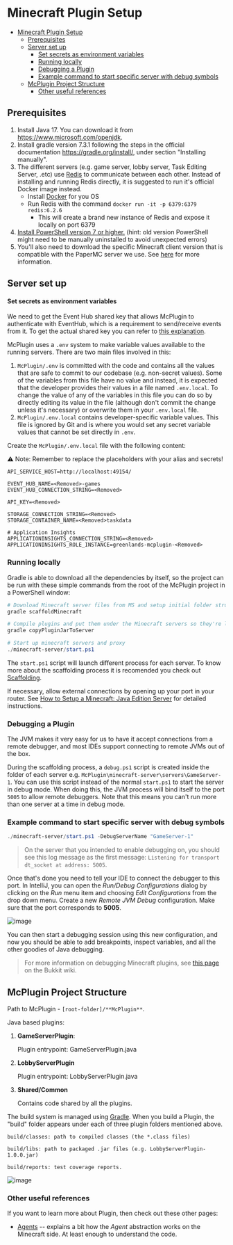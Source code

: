 # Minecraft Plugin Setup

- [Minecraft Plugin Setup](#minecraft-plugin-setup)
  - [Prerequisites](#prerequisites)
  - [Server set up](#server-set-up)
      - [Set secrets as environment variables](#set-secrets-as-environment-variables)
    - [Running locally](#running-locally)
    - [Debugging a Plugin](#debugging-a-plugin)
    - [Example command to start specific server with debug symbols](#example-command-to-start-specific-server-with-debug-symbols)
  - [McPlugin Project Structure](#mcplugin-project-structure)
    - [Other useful references](#other-useful-references)


## Prerequisites

1. Install Java 17. You can download it from <https://www.microsoft.com/openjdk>.
2. Install gradle version 7.3.1 following the steps in the official documentation
   <https://gradle.org/install/>, under section "Installing manually".
3. The different servers (e.g. game server, lobby server, Task Editing Server, .etc) use [Redis](https://redis.com/) to communicate between each other. Instead of installing and running Redis directly, it is suggested to run it's official Docker image instead.
   - Install [Docker](https://www.docker.com/) for you OS
   - Run Redis with the command `docker run -it -p 6379:6379 redis:6.2.6`
     - This will create a brand new instance of Redis and expose it locally on port 6379
4. [Install PowerShell version 7 or higher.](https://docs.microsoft.com/en-us/powershell/scripting/install/installing-powershell?view=powershell-7.2) (hint: old version PowerShell might need to be manually uninstalled to avoid unexpected errors)
5. You'll also need to download the specific Minecraft client version that is compatible with the PaperMC server we use. See [here](Client-Set-Up.md) for more information.


## Server set up

#### Set secrets as environment variables

We need to get the Event Hub shared key that allows McPlugin to authenticate with EventHub, which is a requirement to send/receive events from it. To get the actual shared key you can refer to [this explanation](/Docs/Service/Getting-Started.md#adding-secrets).

McPlugin uses a `.env` system to make variable values available to the running servers. There are two main files involved in this:

1. `McPlugin/.env` is committed with the code and contains all the values that are safe to commit to our codebase (e.g. non-secret values). Some of the variables from this file have no value and instead, it is expected that the developer provides their values in a file named `.env.local`. To change the value of any of the variables in this file you can do so by directly editing its value in the file (although don't commit the change unless it's necessary) or overwrite them in your `.env.local` file.
2. `McPlugin/.env.local` contains developer-specific variable values. This file is ignored by Git and is where you would set any secret variable values that cannot be set directly in `.env`.

Create the `McPlugin/.env.local` file with the following content:

⚠️ Note: Remember to replace the placeholders <Removed> with your alias and secrets! 

```dotenv
API_SERVICE_HOST=http://localhost:49154/

EVENT_HUB_NAME=<Removed>-games
EVENT_HUB_CONNECTION_STRING=<Removed>

API_KEY=<Removed>

STORAGE_CONNECTION_STRING=<Removed>
STORAGE_CONTAINER_NAME=<Removed>taskdata

# Application Insights
APPLICATIONINSIGHTS_CONNECTION_STRING=<Removed>
APPLICATIONINSIGHTS_ROLE_INSTANCE=greenlands-mcplugin-<Removed>
```


### Running locally

Gradle is able to download all the dependencies by itself, so the project can be
run with these simple commands from the root of the McPlugin project in a
PowerShell window:

```powershell
# Download Minecraft server files from MS and setup initial folder structure
gradle scaffoldMinecraft

# Compile plugins and put them under the Minecraft servers so they're loaded on server startup
gradle copyPluginJarToServer

# Start up minecraft servers and proxy
./minecraft-server/start.ps1
```

The `start.ps1` script will launch different process for each server. To know more about the scaffolding process it is recomended you check out [Scaffolding](Scaffolding).

If necessary, allow external connections by opening up your port in your router. See [How to Setup a Minecraft: Java Edition Server](https://help.minecraft.net/hc/en-us/articles/360058525452-How-to-Setup-a-Minecraft-Java-Edition-Server) for detailed instructions.


### Debugging a Plugin

The JVM makes it very easy for us to have it accept connections from a remote debugger, and most IDEs support connecting to remote JVMs out of the box.

During the scaffolding process, a `debug.ps1` script is created inside the folder of each server e.g. `McPlugin\minecraft-server\servers\GameServer-1`. You can use this script instead of the normal `start.ps1` to start the server in debug mode. When doing this, the JVM process will bind itself to the port `5005` to allow remote debuggers. Note that this means you can't run more than one server at a time in debug mode.


### Example command to start specific server with debug symbols

```powershell
./minecraft-server/start.ps1 -DebugServerName "GameServer-1"
```

> On the server that you intended to enable debugging on, you should see this log message as the first message: `Listening for transport dt_socket at address: 5005`.

Once that's done you need to tell your IDE to connect the debugger to this port. In IntelliJ, you can open the *Run/Debug Configurations* dialog by clicking on the *Run* menu item and choosing *Edit Configurations* from the drop down menu. Create a new *Remote JVM Debug* configuration.
Make sure that the port corresponds to **5005**.

![image](https://user-images.githubusercontent.com/3422347/157551085-86dcd0c5-219f-4262-8c23-2216d4de9291.png)

You can then start a debugging session using this new configuration, and now you should be able to add breakpoints, inspect variables, and all the other goodies of Java debugging.

> For more information on debugging Minecraft plugins, see [this page](https://bukkit.fandom.com/wiki/Plugin_debugging) on the Bukkit wiki.


## McPlugin Project Structure

Path to McPlugin - `[root-folder]/**McPlugin**`.

Java based plugins:

1. **GameServerPlugin**:

   Plugin entrypoint: GameServerPlugin.java

2. **LobbyServerPlugin**

   Plugin entrypoint: LobbyServerPlugin.java

4. **Shared/Common**

   Contains code shared by all the plugins.

The build system is managed using [Gradle](https://docs.gradle.org/current/userguide/userguide.html). When you build a Plugin, the "build" folder appears under each of three plugin folders mentioned above.

```text
build/classes: path to compiled classes (the *.class files)

build/libs: path to packaged .jar files (e.g. LobbyServerPlugin-1.0.0.jar)

build/reports: test coverage reports.
```

![image](https://user-images.githubusercontent.com/6556541/172445303-0b1dd023-2ed8-49c5-9767-29e6ec1695b1.png)


### Other useful references

If you want to learn more about Plugin, then check out these other pages:

- [Agents](Agents) -- explains a bit how the _Agent_ abstraction works on the Minecraft side. At least enough to understand the code.
